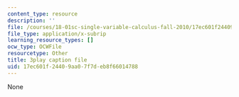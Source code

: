 ```yaml
---
content_type: resource
description: ''
file: /courses/18-01sc-single-variable-calculus-fall-2010/17ec601f24409aa07f7deb8f66014788_sRIDVAcoG5A.srt
file_type: application/x-subrip
learning_resource_types: []
ocw_type: OCWFile
resourcetype: Other
title: 3play caption file
uid: 17ec601f-2440-9aa0-7f7d-eb8f66014788
---
```

None

